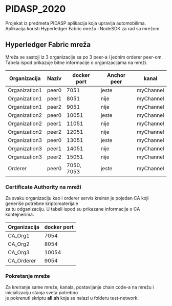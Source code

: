 # PIDASP_2020

Projekat iz predmeta PIDASP aplikacija koja upravlja automobilima.<br>
Aplikacija koristi Hyperledger Fabric mrežu i NodeSDK za rad sa mrežom.

## Hyperledger Fabric mreža

Mreža se sastoji iz 3 organizacije sa po 3 peer-a i jednim orderer peer-om.
Tabela ispod prikazuje bitne informacije o organizacijama na mreži.

| Organizacija  | Naziv | docker port | Anchor peer | kanal     |
|---------------|-------|-------------|-------------|-----------|
| Organization1 | peer0 | 7051        | jeste       | myChannel |
| Organization1 | peer1 | 8051        | nije        | myChannel |
| Organization1 | peer2 | 9051        | nije        | myChannel |
| Organization2 | peer0 | 10051       | jeste       | myChannel |
| Organization2 | peer1 | 11051       | nije        | myChannel |
| Organization2 | peer2 | 12051       | nije        | myChannel |
| Organization3 | peer0 | 13051       | jeste       | myChannel |
| Organization3 | peer1 | 14051       | nije        | myChannel |
| Organization3 | peer2 | 15051       | nije        | myChannel |
| Orderer       | peer0 | 7050, 7053  | jeste       | myChannel |

### Certificate Authority na mreži
Za svaku organizaciju kao i orderer servis kreiran je pojedan CA koji generiše potrebne kriptomaterijale <br>
za tu odganizaciju. U tabeli ispod su prikazane informacije o CA kontejnerima.

| Organizacija | docker port |
|--------------|-------------|
| CA_Org1      | 7054        |
| CA_Org2      | 8054        |
| CA_Org3      | 10054       |
| CA_Orderer   | 9054        |


### Pokretanje mreže
Za kreiranje same mreže, kanala, postavljanje chain code-a na mrežu i inicializaciju stanja sveta potrebno <br> 
je pokrenuti skriptu **all.sh** koja se nalazi u folderu test-network.
